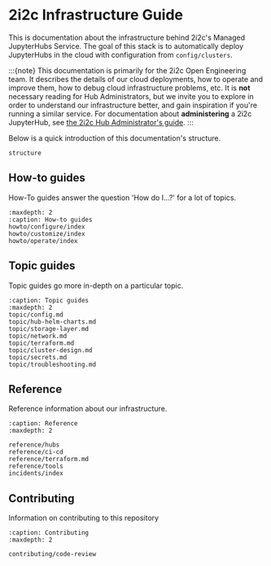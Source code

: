 # 2i2c Infrastructure Guide

This is documentation about the infrastructure behind 2i2c's Managed JupyterHubs Service.
The goal of this stack is to automatically deploy JupyterHubs in the cloud with configuration from `config/clusters`.

:::{note}
This documentation is primarily for the 2i2c Open Engineering team.
It describes the details of our cloud deployments, how to operate and improve them, how to debug cloud infrastructure problems, etc.
It is **not** necessary reading for Hub Administrators, but we invite you to explore in order to understand our infrastructure better, and gain inspiration if you're running a similar service.
For documentation about **administering** a 2i2c JupyterHub, see [the 2i2c Hub Administrator's guide](https://docs.2i2c.org).
:::

Below is a quick introduction of this documentation's structure.

```{toctree}
structure
```

## How-to guides

How-To guides answer the question 'How do I...?' for a lot of topics.

```{toctree}
:maxdepth: 2
:caption: How-to guides
howto/configure/index
howto/customize/index
howto/operate/index
```

## Topic guides

Topic guides go more in-depth on a particular topic.

```{toctree}
:caption: Topic guides
:maxdepth: 2
topic/config.md
topic/hub-helm-charts.md
topic/storage-layer.md
topic/network.md
topic/terraform.md
topic/cluster-design.md
topic/secrets.md
topic/troubleshooting.md
```

## Reference

Reference information about our infrastructure.

```{toctree}
:caption: Reference
:maxdepth: 2

reference/hubs
reference/ci-cd
reference/terraform.md
reference/tools
incidents/index
```

## Contributing

Information on contributing to this repository

```{toctree}
:caption: Contributing
:maxdepth: 2

contributing/code-review
```
